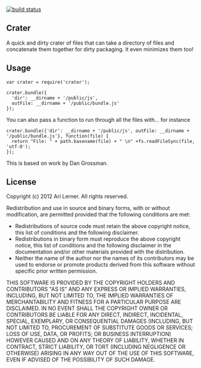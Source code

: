 [![build status](https://secure.travis-ci.org/auser/crater.png)](http://travis-ci.org/auser/crater)
## Crater

A quick and dirty crater of files that can take a directory of files and concatenate them together for
dirty packaging. It even minimizes them too!

## Usage

    var crater = require('crater');

    crater.bundle({
      'dir': __dirname + '/public/js', 
      outFile: __dirname + '/public/bundle.js'
    });

You can also pass a function to run through all the files with... for instance

    crater.bundle({'dir': __dirname + '/public/js', outFile: __dirname + '/public/bundle.js'}, function(file) {
      return "File: " + path.basename(file) + " \n" +fs.readFileSync(file, 'utf-8');
    });

This is based on work by Dan Grossman.

## License

Copyright (c) 2012 Ari Lerner. All rights reserved.

Redistribution and use in source and binary forms, with or without modification, are permitted provided that the following conditions are met:

* Redistributions of source code must retain the above copyright notice, this list of conditions and the following disclaimer.
* Redistributions in binary form must reproduce the above copyright notice, this list of conditions and the following disclaimer in the documentation and/or other materials provided with the distribution.
* Neither the name of the author nor the names of its contributors may be used to endorse or promote products derived from this software without specific prior written permission.

THIS SOFTWARE IS PROVIDED BY THE COPYRIGHT HOLDERS AND CONTRIBUTORS "AS IS" AND ANY EXPRESS OR IMPLIED WARRANTIES, INCLUDING, BUT NOT LIMITED TO, THE IMPLIED WARRANTIES OF MERCHANTABILITY AND FITNESS FOR A PARTICULAR PURPOSE ARE DISCLAIMED. IN NO EVENT SHALL THE COPYRIGHT OWNER OR CONTRIBUTORS BE LIABLE FOR ANY DIRECT, INDIRECT, INCIDENTAL, SPECIAL, EXEMPLARY, OR CONSEQUENTIAL DAMAGES (INCLUDING, BUT NOT LIMITED TO, PROCUREMENT OF SUBSTITUTE GOODS OR SERVICES; LOSS OF USE, DATA, OR PROFITS; OR BUSINESS INTERRUPTION) HOWEVER CAUSED AND ON ANY THEORY OF LIABILITY, WHETHER IN CONTRACT, STRICT LIABILITY, OR TORT (INCLUDING NEGLIGENCE OR OTHERWISE) ARISING IN ANY WAY OUT OF THE USE OF THIS SOFTWARE, EVEN IF ADVISED OF THE POSSIBILITY OF SUCH DAMAGE.

